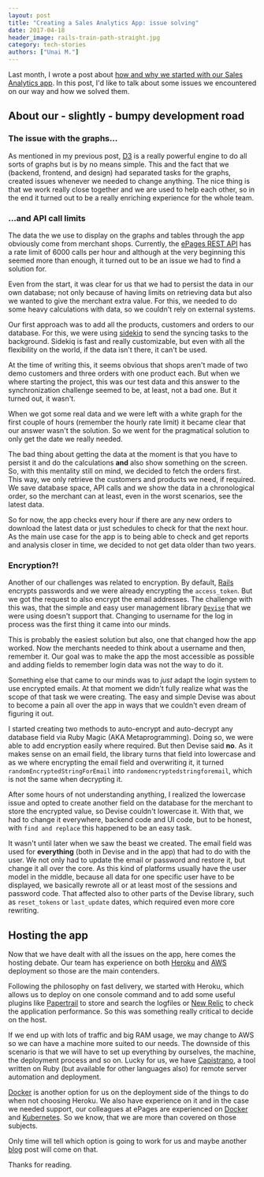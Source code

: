 ```yaml
---
layout: post
title: "Creating a Sales Analytics App: issue solving"
date: 2017-04-18
header_image: rails-train-path-straight.jpg
category: tech-stories
authors: ["Unai M."]
---
```


Last month, I wrote a post about [how and why we started with our Sales Analytics app](/blog/coding/creating-a-sales-analytics-app-with-ruby-on-rails/).
In this post, I'd like to talk about some issues we encountered on our way and how we solved them.

## About our - slightly - bumpy development road

### The issue with the graphs...

As mentioned in my previous post, [D3](https://d3js.org/) is a really powerful engine to do all sorts of graphs but is by no means simple.
This and the fact that we (backend, frontend, and design) had separated tasks for the graphs, created issues whenever we needed to change anything.
The nice thing is that we work really close together and we are used to help each other, so in the end it turned out to be a really enriching experience for the whole team.

### ...and API call limits

The data the we use to display on the graphs and tables through the app obviously come from merchant shops.
Currently, the [ePages REST API](/apps) has a rate limit of 6000 calls per hour and although at the very beginning this seemed more than enough, it turned out to be an issue we had to find a solution for.

Even from the start, it was clear for us that we had to persist the data in our own database; not only because of having limits on retrieving data but also we wanted to give the merchant extra value.
For this, we needed to do some heavy calculations with data, so we couldn't rely on external systems.

Our first approach was to add all the products, customers and orders to our database.
For this, we were using [sidekiq](http://sidekiq.org/) to send the syncing tasks to the background.
Sidekiq is fast and really customizable, but even with all the flexibility on the world, if the data isn't there, it can't be used.

At the time of writing this, it seems obvious that shops aren't made of two demo customers and three orders with one product each.
But when we where starting the project, this was our test data and this answer to the synchronization challenge seemed to be, at least, not a bad one.
But it turned out, it wasn't.

When we got some real data and we were left with a white graph for the first couple of hours (remember the hourly rate limit) it became clear that our answer wasn't the solution.
So we went for the pragmatical solution to only get the date we really needed.

The bad thing about getting the data at the moment is that you have to persist it and do the calculations **and** also show something on the screen.
So, with this mentality still on mind, we decided to fetch the orders first.
This way, we only retrieve the customers and products we need, if required.
We save database space, API calls and we show the data in a chronological order, so the merchant can at least, even in the worst scenarios, see the latest data.

So for now, the app checks every hour if there are any new orders to download the latest data or just schedules to check for that the next hour.
As the main use case for the app is to being able to check and get reports and analysis closer in time, we decided to not get data older than two years.

### Encryption?!

Another of our challenges was related to encryption.
By default, [Rails](http://rubyonrails.org/) encrypts passwords and we were already encrypting the `access_token`. But we got the request to also encrypt the email addresses.
The challenge with this was, that the simple and easy user management library [`Devise`](https://github.com/plataformatec/devise) that we were using doesn't support that.
Changing to username for the log in process was the first thing it came into our minds.

This is probably the easiest solution but also, one that changed how the app worked.
Now the merchants needed to think about a username and then, remember it.
Our goal was to make the app the most accessible as possible and adding fields to remember login data was not the way to do it.

Something else that came to our minds was to *just* adapt the login system to use encrypted emails.
At that moment we didn't fully realize what was the scope of that task we were creating. The easy and simple Devise was about to become a pain all over the app in ways that we couldn't even dream of figuring it out.

I started creating two methods to auto-encrypt and auto-decrypt any database field via Ruby Magic (AKA Metaprogramming).
Doing so, we were able to add encryption easily where required.
But then Devise said **no**.
As it makes sense on an email field, the library turns that field into lowercase and as we where encrypting the email field and overwriting it, it turned `randomEncryptedStringForEmail` into `randomencryptedstringforemail`, which is not the same when decrypting it.

After some hours of not understanding anything, I realized the lowercase issue and opted to create another field on the database for the merchant to store the encrypted value, so Devise couldn't lowercase it.
With that, we had to change it everywhere, backend code and UI code, but to be honest, with `find and replace` this happened to be an easy task.

It wasn't until later when we saw the beast we created.
The email field was used for **everything** (both in Devise and in the app) that had to do with the user.
We not only had to update the email or password and restore it, but change it all over the core.
As this kind of platforms usually have the user model in the middle, because all data for one specific user have to be displayed, we basically rewrote all or at least most of the sessions and password code.
That affected also to other parts of the Devise library, such as `reset_tokens` or `last_update` dates, which required even more core rewriting.

## Hosting the app

Now that we have dealt with all the issues on the app, here comes the hosting debate.
Our team has experience on both [Heroku](https://www.heroku.com) and [AWS](https://aws.amazon.com) deployment so those are the main contenders.

Following the philosophy on fast delivery, we started with Heroku, which allows us to deploy on one console command and to add some useful plugins like [Papertrail](https://papertrailapp.com) to store and search the logfiles or [New Relic](https://newrelic.com/) to check the application performance. So this was something really critical to decide on the host.

If we end up with lots of traffic and big RAM usage, we may change to AWS so we can have a machine more suited to our needs.
The downside of this scenario is that we will have to set up everything by ourselves, the machine, the deployment process and so on.
Lucky for us, we have [Capistrano](http://capistranorb.com/), a tool written on Ruby (but available for other languages also) for remote server automation and deployment.

[Docker](https://www.docker.com) is another option for us on the deployment side of the things to do when not choosing Heroku.
We also have experience on it and in the case we needed support, our colleagues at ePages are experienced on [Docker](/blog/events/containerdays-hamburg/) and [Kubernetes](/blog/tech-stories/how-to-setup-a-ha-kubernetes-cluster-etcd-cluster-with-ssl/). So we know, that we are more than covered on those subjects.

Only time will tell which option is going to work for us and maybe another [blog](/blog/) post will come on that.

Thanks for reading.
